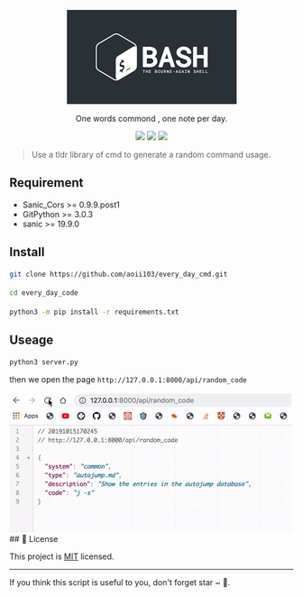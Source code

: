 <p align="center">
<img src="media/bashs.png" />
    <p align="center">One words commond , one note per day.</p>
        <p align="center">
    <a target="_blank" href="https://www.python.org/downloads/" title="Python version"><img src="https://img.shields.io/badge/python-%3E=_3.7.4-green.svg"></a>
    <a target="_blank" href="LICENSE" title="License: MIT"><img src="https://img.shields.io/badge/License-MIT-blue.svg"></a>
    <a target="_blank" href="Sanic" title="Sanic"><img src="https://img.shields.io/badge/power_by-Sanic-Green.svg"></a></p>
</p>

> Use a tldr library of cmd to generate a random command usage.

## Requirement

- Sanic_Cors >= 0.9.9.post1
- GitPython >= 3.0.3
- sanic >= 19.9.0

## Install

```sh
git clone https://github.com/aoii103/every_day_cmd.git

cd every_day_code

python3 -m pip install -r requirements.txt
```

## Useage

```sh
python3 server.py

```

then we open the page ```http://127.0.0.1:8000/api/random_code```

<img src="media/every_day_cmd.gif">
## 📝 License

This project is [MIT](https://github.com/kefranabg/readme-md-generator/blob/master/LICENSE) licensed.

***

If you think this script is useful to you, don't forget star ~ 🐶.